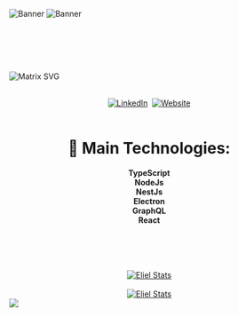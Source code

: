![Banner](https://elielgaspar.xyz/BannerHeader.png)
![Banner](https://elielgaspar.xyz/BannerPNG.png)


<br>
<br>
<br>
<br>

![Matrix SVG](https://raw.githubusercontent.com/rodrigograca31/rodrigograca31/master/matrix.svg)

<div align="center">
<br>
<a href="https://www.linkedin.com/in/eliel-michelmann-gaspar-5374a2195/"><img src="https://img.shields.io/badge/linkedin-%230077B5.svg?&style=for-the-badge&logo=linkedin&logoColor=white" alt="LinkedIn" /></a>&nbsp;
<a href="https://elielgaspar.xyz"><img alt="Website" src="https://img.shields.io/website?style=for-the-badge&up_message=portfolio&url=https%3A%2F%2Fkkvanonymous.github.io%2F"></a>
</div>

<br>

<div align="center">

  # 🔧 Main Technologies:
  <strong>TypeScript</strong>
  <br />
  <strong>NodeJs</strong>
  <br />
  <strong>NestJs</strong>
  <br />
  <strong>Electron</strong>
  <br />
  <strong>GraphQL</strong>
  <br />
  <strong>React</strong>  
</div>



<br>
<br>
<br>
<br>



<div align="center">
<a href=""><img src="https://github-readme-stats.vercel.app/api/top-langs/?username=griffan113&theme=vue-dark" alt="Eliel Stats" /></a>
</div>
<br />
<div align="center">
<a href=""><img src="https://github-readme-streak-stats.herokuapp.com/?user=griffan113&theme=vue-dark" alt="Eliel Stats" /></a>
</div>



<img src="https://elielgaspar.xyz/BannerFooter.png" />
